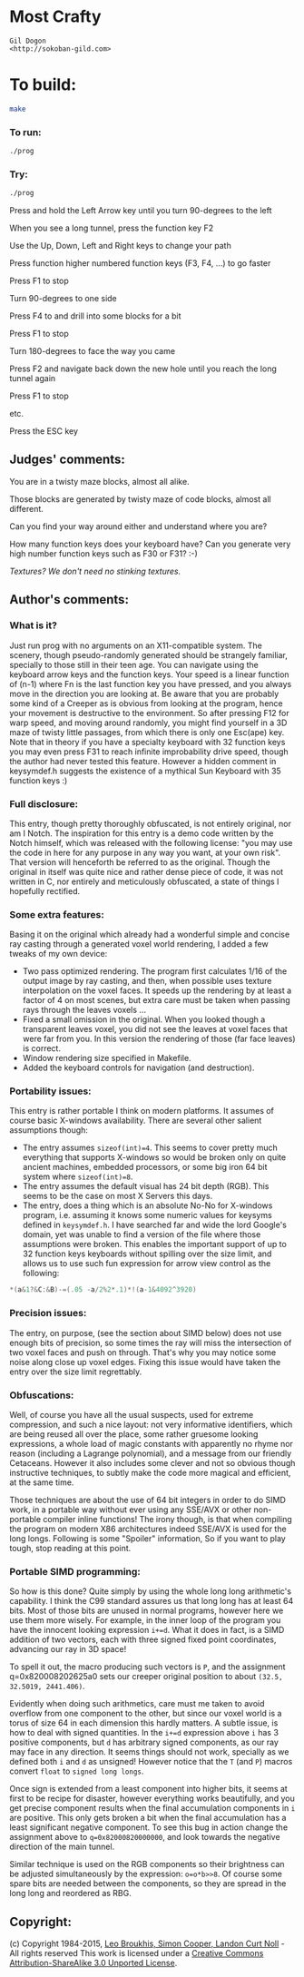 # Most Crafty

    Gil Dogon  
    <http://sokoban-gild.com>  

# To build:

```sh
make
```

### To run:

```sh
./prog
```

### Try:

```sh
./prog
```

Press and hold the Left Arrow key until you turn 90-degrees to the left

When you see a long tunnel, press the function key F2

Use the Up, Down, Left and Right keys to change your path

Press function higher numbered function keys (F3, F4, ...) to go faster

Press F1 to stop

Turn 90-degrees to one side

Press F4 to and drill into some blocks for a bit

Press F1 to stop

Turn 180-degrees to face the way you came

Press F2 and navigate back down the new hole until you reach the long tunnel again

Press F1 to stop

etc.

Press the ESC key

## Judges' comments:

You are in a twisty maze blocks, almost all alike.

Those blocks are generated by  twisty maze of code blocks, almost all different.

Can you find your way around either and understand where you are?

How many function keys does your keyboard have?  Can you generate very high
number function keys such as F30 or F31?  :-)

*Textures? We don't need no stinking textures.*

## Author's comments:

### What is it?

Just run prog with no arguments on an X11-compatible system. The scenery, though
pseudo-randomly generated should be strangely familiar, specially to those still
in their teen age. You can navigate using the keyboard arrow keys and the
function keys. Your speed is a linear function of (n-1) where Fn is the last
function key you have pressed, and you always move in the direction you are
looking at. Be aware that you are probably some kind of a Creeper as is obvious
from looking at the program, hence your movement is destructive to the
environment. So after pressing F12 for warp speed, and moving around randomly,
you might find yourself in a 3D maze of twisty little passages, from which there
is only one Esc(ape) key. Note that in theory if you have a specialty keyboard
with 32 function keys you may even press F31 to reach infinite improbability
drive speed, though the author had never tested this feature. However a hidden
comment in keysymdef.h suggests the existence of a mythical Sun Keyboard with 35
function keys :)

### Full disclosure:
This entry, though pretty thoroughly obfuscated, is not entirely original, nor
am I Notch. The inspiration for this entry is a demo code written by the Notch
himself, which was released with the following  license: "you may use the code
in here for any purpose in any way you want, at your own risk". That version
will henceforth be referred to as the original. Though the original in itself
was quite nice and rather dense piece of code, it was not written in C, nor
entirely and meticulously obfuscated, a state of things I hopefully rectified.

### Some extra features:

Basing it on the original which already had a wonderful simple and concise ray
casting through a generated voxel world rendering, I added a few tweaks of my
own device:

* Two pass optimized rendering. The program first calculates 1/16 of the output
image by ray casting, and then, when possible uses texture interpolation on the
voxel faces. It speeds up the rendering by at least a factor of 4 on most
scenes, but extra care must be taken when passing rays through the leaves voxels
...
* Fixed a small omission in the original. When you looked though a transparent
leaves voxel, you did not see the leaves at voxel faces that were far from you.
In this version the rendering of those (far face leaves) is correct.
* Window rendering size specified in Makefile.
* Added the keyboard controls for navigation (and destruction).

### Portability issues:

This entry is rather portable I think on modern platforms. It assumes of course
basic X-windows availability. There are several other salient assumptions
though:

* The entry assumes `sizeof(int)=4`. This seems to cover pretty much everything
that supports X-windows so would be broken only on quite ancient machines,
embedded processors, or some big iron 64 bit system where `sizeof(int)=8`.
* The entry assumes the default visual has 24 bit depth (RGB). This seems to be
the case on most X Servers this days.
* The entry, does a thing which is an absolute No-No for X-windows program, i.e.
assuming it knows some numeric values for keysyms defined in `keysymdef.h`. I
have searched far and wide the lord Google's domain, yet was unable to find a
version of the file where those assumptions were broken. This enables the
important support of up to 32 function keys keyboards without spilling over the
size limit, and allows us to use such fun expression for arrow view control as
the following:

```c
*(a&1?&C:&B)-=(.05 -a/2%2*.1)*!(a-1&4092^3920)
```

### Precision issues:

The entry, on purpose, (see the section about SIMD below) does not use enough
bits of precision, so some times the ray will miss the intersection of two voxel
faces and push on through. That's why you may notice some noise along close up
voxel edges. Fixing this issue would have taken the entry over the size limit
regrettably.

### Obfuscations:

Well, of course you have all the usual suspects, used for extreme compression,
and such a nice layout: not very informative identifiers, which are being reused
all over the place, some rather gruesome looking expressions, a whole load of
magic constants with apparently no rhyme nor reason (including a Lagrange
polynomial), and a message from our friendly Cetaceans. However it also includes
some clever and not so obvious though instructive techniques, to subtly make the
code more magical and efficient, at the same time.

Those techniques are about the use of 64 bit integers in order to do SIMD work,
in a portable way without ever using any SSE/AVX or other non-portable compiler
inline functions! The irony though, is that when compiling the program on modern
X86 architectures indeed SSE/AVX is used for the long longs.  Following is some
"Spoiler" information, So if you want to play tough, stop reading at this point.

### Portable SIMD programming:

So how is this done? Quite simply by using the whole long long arithmetic's
capability. I think the C99 standard assures us that long long has at least 64
bits. Most of those bits are unused in normal programs, however here we use them
more wisely. For example, in the inner loop of the program you have the innocent
looking expression `i+=d`. What it does in fact, is a SIMD addition of two
vectors, each with three signed fixed point coordinates, advancing our ray in 3D
space!

To spell it out, the macro producing such vectors is `P`, and the assignment
q=0x820008202625a0 sets our creeper original position to about `(32.5, 32.5019,
2441.406)`.

Evidently when doing such arithmetics, care must me taken to avoid overflow from
one component to the other, but since our voxel world is a torus of size 64 in
each dimension this hardly matters. A subtle issue, is how to deal with signed
quantities. In the `i+=d` expression above `i` has 3 positive components, but
`d` has arbitrary signed components, as our ray may face in any direction. It
seems things should not work, specially as we defined both `i` and `d` as
unsigned!  However notice that the `T` (and `P`) macros convert `float` to
`signed long longs`.

Once sign is extended from a least component into higher bits, it seems at first
to be recipe for disaster, however everything works beautifully, and you get
precise component results when the final accumulation components in `i` are
positive. This only gets broken a bit when the final accumulation has a least
significant negative component. To see this bug in action change the assignment
above to `q=0x82000820000000`, and look towards the negative direction of the main
tunnel.

Similar technique is used on the RGB components so their brightness can be
adjusted simultaneously by the expression: `o=o*b>>8`. Of course some spare bits
are needed between the components, so they are spread in the long long and
reordered as RBG.

## Copyright:

(c) Copyright 1984-2015, [Leo Broukhis, Simon Cooper, Landon Curt Noll][judges] - All rights reserved
This work is licensed under a [Creative Commons Attribution-ShareAlike 3.0 Unported License][cc].

[judges]: http://www.ioccc.org/judges.html
[cc]: http://creativecommons.org/licenses/by-sa/3.0/
